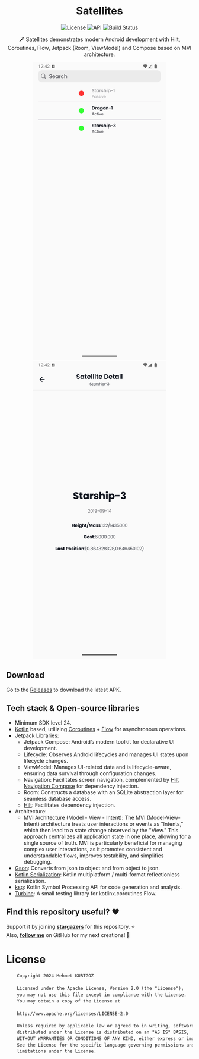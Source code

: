 <h1 align="center">Satellites</h1>

<p align="center">
  <a href="https://opensource.org/licenses/Apache-2.0"><img alt="License" src="https://img.shields.io/badge/License-Apache%202.0-blue.svg"/></a>
  <a href="https://android-arsenal.com/api?level=24"><img alt="API" src="https://img.shields.io/badge/API-24%2B-brightgreen.svg?style=flat"/></a>
  <a href="https://github.com/iamkurtgoz/satellitesapp/actions"><img alt="Build Status" src="https://github.com/iamkurtgoz/satellitesapp/Android%20CI/badge.svg"/></a> <br>
</p>

<p align="center">
🗡️ Satellites demonstrates modern Android development with Hilt, Coroutines, Flow, Jetpack (Room, ViewModel) and Compose based on MVI architecture.
</p>

<p align="center">
    <img src="/previews/ss_first.png" height="800"/>
    <img src="/previews/ss_second.png" height="800"/>
</p>


## Download
Go to the [Releases](https://github.com/iamkurtgoz/satellitesapp/releases) to download the latest APK.

## Tech stack & Open-source libraries
- Minimum SDK level 24.
- [Kotlin](https://kotlinlang.org/) based, utilizing [Coroutines](https://github.com/Kotlin/kotlinx.coroutines) + [Flow](https://kotlin.github.io/kotlinx.coroutines/kotlinx-coroutines-core/kotlinx.coroutines.flow/) for asynchronous operations.
- Jetpack Libraries:
    - Jetpack Compose: Android’s modern toolkit for declarative UI development.
    - Lifecycle: Observes Android lifecycles and manages UI states upon lifecycle changes.
    - ViewModel: Manages UI-related data and is lifecycle-aware, ensuring data survival through configuration changes.
    - Navigation: Facilitates screen navigation, complemented by [Hilt Navigation Compose](https://developer.android.com/jetpack/compose/libraries#hilt) for dependency injection.
    - Room: Constructs a database with an SQLite abstraction layer for seamless database access.
    - [Hilt](https://dagger.dev/hilt/): Facilitates dependency injection.
- Architecture:
    - MVI Architecture (Model - View - Intent): The MVI (Model-View-Intent) architecture treats user interactions or events as "Intents," which then lead to a state change observed by the "View." This approach centralizes all application state in one place, allowing for a single source of truth. MVI is particularly beneficial for managing complex user interactions, as it promotes consistent and understandable flows, improves testability, and simplifies debugging.
- [Gson](https://github.com/google/gson): Converts from json to object and from object to json.
- [Kotlin Serialization](https://github.com/Kotlin/kotlinx.serialization): Kotlin multiplatform / multi-format reflectionless serialization.
- [ksp](https://github.com/google/ksp): Kotlin Symbol Processing API for code generation and analysis.
- [Turbine](https://github.com/cashapp/turbine): A small testing library for kotlinx.coroutines Flow.

## Find this repository useful? :heart:
Support it by joining __[stargazers](https://github.com/iamkurtgoz/satellitesapp/stargazers)__ for this repository. :star: <br>
Also, __[follow me](https://github.com/iamkurtgoz)__ on GitHub for my next creations! 🤩

# License
```xml
    Copyright 2024 Mehmet KURTGOZ

    Licensed under the Apache License, Version 2.0 (the "License");
    you may not use this file except in compliance with the License.
    You may obtain a copy of the License at

    http://www.apache.org/licenses/LICENSE-2.0

    Unless required by applicable law or agreed to in writing, software
    distributed under the License is distributed on an "AS IS" BASIS,
    WITHOUT WARRANTIES OR CONDITIONS OF ANY KIND, either express or implied.
    See the License for the specific language governing permissions and
    limitations under the License.
```
